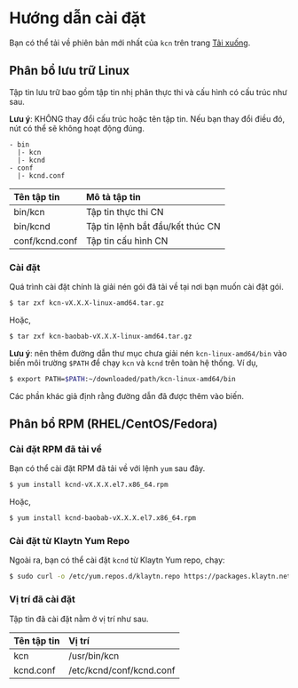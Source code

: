 # Hướng dẫn cài đặt <a id="installation-guide"></a>

Bạn có thể tải về phiên bản mới nhất của `kcn` trên trang [Tải xuống](../download.md).

## Phân bổ lưu trữ Linux <a id="linux-archive-distribution"></a>

Tập tin lưu trữ bao gồm tập tin nhị phân thực thi và cấu hình có cấu trúc như sau.

**Lưu ý**: KHÔNG thay đổi cấu trúc hoặc tên tập tin. Nếu bạn thay đổi điều đó, nút có thể sẽ không hoạt động đúng.

```text
- bin
  |- kcn
  |- kcnd
- conf
  |- kcnd.conf
```

| Tên tập tin    | Mô tả tập tin                    |
|:-------------- |:-------------------------------- |
| bin/kcn        | Tập tin thực thi CN              |
| bin/kcnd       | Tập tin lệnh bắt đầu/kết thúc CN |
| conf/kcnd.conf | Tập tin cấu hình CN              |

### Cài đặt <a id="installation"></a>

Quá trình cài đặt chính là giải nén gói đã tải về tại nơi bạn muốn cài đặt gói.

```bash
$ tar zxf kcn-vX.X.X-linux-amd64.tar.gz
```

Hoặc,

```bash
$ tar zxf kcn-baobab-vX.X.X-linux-amd64.tar.gz
```

**Lưu ý**: nên thêm đường dẫn thư mục chưa giải nén `kcn-linux-amd64/bin` vào biến môi trường `$PATH` để chạy `kcn` và `kcnd` trên toàn hệ thống. Ví dụ,

```bash
$ export PATH=$PATH:~/downloaded/path/kcn-linux-amd64/bin
```

Các phần khác giả định rằng đường dẫn đã được thêm vào biến.

## Phân bổ RPM \(RHEL/CentOS/Fedora\) <a id="rpm-rhel-centos-fedora"></a>

### Cài đặt RPM đã tải về <a id="install-downloaded-rpm"></a>

Bạn có thể cài đặt RPM đã tải về với lệnh `yum` sau đây.

```bash
$ yum install kcnd-vX.X.X.el7.x86_64.rpm
```

Hoặc,

```bash
$ yum install kcnd-baobab-vX.X.X.el7.x86_64.rpm
```

### Cài đặt từ Klaytn Yum Repo <a id="install-from-klaytn-yum-repo"></a>

Ngoài ra, bạn có thể cài đặt `kcnd` từ Klaytn Yum repo, chạy:

```bash
$ sudo curl -o /etc/yum.repos.d/klaytn.repo https://packages.klaytn.net/config/rhel/7/prod.repo && sudo yum install kcnd
```

### Vị trí đã cài đặt <a id="installed-location"></a>

Tập tin đã cài đặt nằm ở vị trí như sau.

| Tên tập tin | Vị trí                   |
|:----------- |:------------------------ |
| kcn         | /usr/bin/kcn             |
| kcnd.conf   | /etc/kcnd/conf/kcnd.conf |



